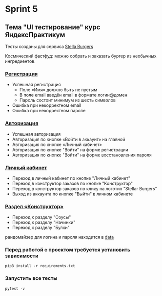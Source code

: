 # Sprint 5 
## Тема "UI тестирование" курс ЯндексПрактикум


Тесты созданы для сервиса [Stella Burgers](https://stellarburgers.nomoreparties.site/)
 
Космический фастфуд: можно собрать и заказать бургер из необычных ингредиентов.

### [Регистрация](tests/test_registration.py) 

- Успешная регистрация
    - Поле «Имя» должно быть не пустым
    - В поле email введён email в формате логин@домен
    - Пароль состоит минимум из шесть символов
- Ошибка при некорректном email
- Ошибка при некорректном пароле

### [Авторизация](tests/test_login.py)

- Успешная авторизация 
- Авторизация по кнопке «Войти в аккаунт» на главной 
- Авторизация по кнопке «Личный кабинет» 
- Авторизация по кнопке "Войти" на форме регистрации 
- Авторизация по кнопке "Войти" на форме восстановления пароля 

### [Личный кабинет](tests/test_lk_profile.py)

- Переход в личный кабинет по кнопке "Личный кабинет"
- Переход в конструктор заказов по кнопке "Конструктор"
- Переход в конструктор заказов по клику на логотип "Stellar Burgers"
- Выход из аккаунта по кнопке "Выйти" в личном кабинете

### [Раздел «Конструктор»](tests/test_constructor_form.py)
- Переход к разделу "Соусы"
- Переход к разделу "Начинки"
- Переход к разделу "Булки"

рандомайзер для логина и пароля находится в [data](data/data.py)

### Перед работой с проектом требуется установить зависимости  
```shell
pip3 install -r requirements.txt
```

### Запустить все тесты 
```shell
pytest -v
```